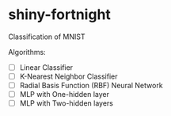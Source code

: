 # shiny-fortnight

Classification of MNIST

Algorithms:
- [ ] Linear Classifier
- [ ] K-Nearest Neighbor Classifier
- [ ] Radial Basis Function (RBF) Neural Network
- [ ] MLP with One-hidden layer
- [ ] MLP with Two-hidden layers

